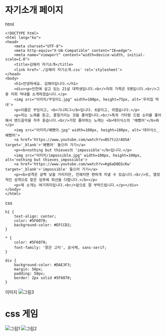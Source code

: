 # 자기소개 페이지

html
```
<!DOCTYPE html>
<html lang="ko">
<head>
    <meta charset="UTF-8">
    <meta http-equiv="X-UA-Compatible" content="IE=edge">
    <meta name="viewport" content="width=device-width, initial-scale=1.0">
    <title>김해리 자기소개</title>
    <link href='./김해리 자기소개.css' rel='stylesheet'>
</head>
<body>
    <h1>안녕하세요. 김해리입니다.</h1>
    <div><p>인천에 살고 있는 21살 대학생입니다.<br/>저희 가족은 5명입니다.<br/>그 중 저희 막내를 소개하겠습니다.</p>
    <img src="이미지/꾸잉이1.jpg" width=100px, height=75px, alt='우리집 막내'>
    <p>이름은 꾸잉이고, <b>기니피그</b>입니다. 6살이고, 귀엽습니다.</p>
    <p>저는 노래를 듣고, 흥얼거리는 것을 좋아합니다.<br/>특히 기타랑 드럼 소리를 좋아해서 밴드음악을 자주 듣습니다.<br/>가장 좋아하는 노래는 <b>데이식스의 '예뻤어'</b>와</p>
    <img src="이미지/예뻤어.jpg" width=100px, height=100px, alt='데이식스_예뻤어'>
    <a href='https://www.youtube.com/watch?v=BS7tz2rAOSA' target='_blank'>'예뻤어' 들으러 가기</a>
    <p><b>nothing but thieves의 'impossible'</b>입니다.</p>
    <img src="이미지/impossible.jpg" width=100px, height=100px, alt='nothing but thieves_impossible'>
    <a href='https://www.youtube.com/watch?v=Kg6aD8EGcKw' target='_blank'>'impossible' 들으러 가기</a>
    <p><b>성격은 살짝 낯을 가리지만, 친해지면 편하게 지낼 수 있습니다.<br/>또, 열정적인 성격으로 맡은 임무에 최선을 다합니다.</b></p>
    <p>제 소개는 여기까지입니다.<br/>앞으로 잘 부탁드립니다.</p></div>
</body>
</html>
```

css
```
h1 {
    text-align: center;
    color: #5F6070;
    background-color: #EFCCD2;
}

* {
    color: #5F6070;
    font-family: '맑은 고딕', 궁서체, sans-serif;
}

div {
    background-color: #DAE3F3;
    margin: 50px;
    padding: 50px;
    border: 2px solid #5F6070;
}
```

이미지
![그림3](https://user-images.githubusercontent.com/80961451/112711899-416ee480-8f0f-11eb-830e-35cb96153263.png)

# css 게임
![그림1](https://user-images.githubusercontent.com/80961451/112710885-bb9b6b00-8f07-11eb-8d38-4f762091450a.png)
![그림2](https://user-images.githubusercontent.com/80961451/112710886-bccc9800-8f07-11eb-8d87-c441cb009d82.png)
